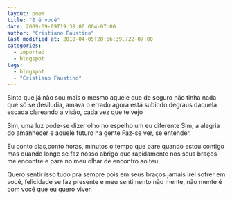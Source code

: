 ```yaml
---
layout: poem
title: "E é você"
date: 2009-09-09T19:38:00.004-07:00
author: "Cristiano Faustino"
last_modified_at: 2010-04-05T20:56:39.722-07:00
categories:
  - imported
  - blogspot
tags:
  - blogspot
  - "Cristiano Faustino"
---
```


Sinto que já não sou mais o mesmo
aquele que de seguro não tinha nada
que só se desiludia, amava o errado
agora está subindo degraus daquela escada
clareando a visão, cada vez que te vejo

Sim, uma luz pode-se dizer
olho no espelho um eu diferente
Sim, a alegria do amanhecer
e aquele futuro na gente
Faz-se ver, se entender.

Eu conto dias,conto horas, minutos
o tempo que pare quando estou contigo
mas quando longe se faz nosso abrigo
que rapidamente nos seus braços me encontre
e pare no meu olhar de encontro ao teu.

Quero sentir isso tudo pra sempre
pois em seus braços jamais irei sofrer
em você, felicidade se faz presente
e meu sentimento não mente, não mente
é com você que eu quero viver.
